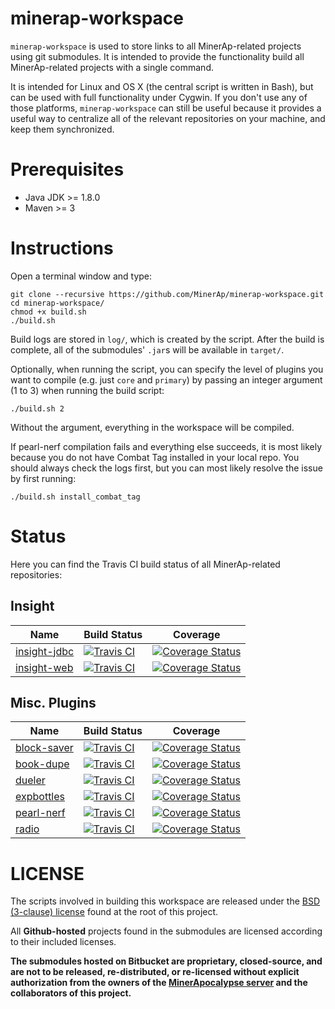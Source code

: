 # minerap-workspace

`minerap-workspace` is used to store links to all MinerAp-related projects using git submodules.
It is intended to provide the functionality build all MinerAp-related projects with a single command.

It is intended for Linux and OS X (the central script is written in Bash), but can be used with full functionality under Cygwin. If you don't use any of those platforms, `minerap-workspace` can still be useful because it provides a useful way to centralize all of the relevant repositories on your machine, and keep them synchronized.

# Prerequisites

* Java JDK >= 1.8.0
* Maven >= 3

# Instructions

Open a terminal window and type:
    
    git clone --recursive https://github.com/MinerAp/minerap-workspace.git
    cd minerap-workspace/
    chmod +x build.sh
    ./build.sh

Build logs are stored in `log/`, which is created by the script.
After the build is complete, all of the submodules' `.jar`s will be available in `target/`.

Optionally, when running the script, you can specify the level of plugins you want to compile (e.g. just `core` and `primary`) by passing an integer argument (1 to 3) when running the build script:

    ./build.sh 2

Without the argument, everything in the workspace will be compiled.

If pearl-nerf compilation fails and everything else succeeds, it is most likely because you do not have Combat Tag installed in your local repo.
You should always check the logs first, but you can most likely resolve the issue by first running:

    ./build.sh install_combat_tag

# Status

Here you can find the Travis CI build status of all MinerAp-related repositories:

## Insight

Name|Build Status|Coverage
----|------------|--------
[insight-jdbc][insight-jdbc_repo]|[![Travis CI][insight-jdbc_status]][insight-jdbc_build]|[![Coverage Status][insight-jdbc_coverage]][insight-jdbc_coveralls]
[insight-web][insight-web_repo]|[![Travis CI][insight-web_status]][insight-web_build]|[![Coverage Status][insight-web_coverage]][insight-web_coveralls]

## Misc. Plugins
Name|Build Status|Coverage
----|------------|--------
[block-saver][block-saver_repo]|[![Travis CI][block-saver_status]][block-saver_build]|[![Coverage Status][block-saver_coverage]][block-saver_coveralls]
[book-dupe][book-dupe_repo]|[![Travis CI][book-dupe_status]][book-dupe_build]|[![Coverage Status][book-dupe_coverage]][book-dupe_coveralls]
[dueler][dueler_repo]|[![Travis CI][dueler_status]][dueler_build]|[![Coverage Status][dueler_coverage]][dueler_coveralls]
[expbottles][expbottles_repo]|[![Travis CI][expbottles_status]][expbottles_build]|[![Coverage Status][expbottles_coverage]][expbottles_coveralls]
[pearl-nerf][pearl-nerf_repo]|[![Travis CI][pearl-nerf_status]][pearl-nerf_build]|[![Coverage Status][pearl-nerf_coverage]][pearl-nerf_coveralls]
[radio][radio_repo]|[![Travis CI][radio_status]][radio_build]|[![Coverage Status][radio_coverage]][radio_coveralls]

# LICENSE

The scripts involved in building this workspace are released under the [BSD (3-clause) license](https://github.com/MinerAp/minerap-workspace/blob/master/LICENSE) found at the root of this project.

All **Github-hosted** projects found in the submodules are licensed according to their included licenses.

**The submodules hosted on Bitbucket are proprietary, closed-source, and are not to be released, re-distributed, or re-licensed without explicit authorization from the owners of the [MinerApocalypse server](https://minerap.com) and the collaborators of this project.**

[insight-parent_repo]: https://github.com/MinerAp/insight-parent "insight-parent repository"
[insight-api_repo]:    https://github.com/MinerAp/insight-api    "insight-api repository"
[insight-jdbc_repo]:   https://github.com/MinerAp/insight-jdbc   "insight-jdbc repository"
[insight-web_repo]:    https://github.com/MinerAp/insight-web    "insight-web repository"
[insight-cb_repo]:     https://github.com/MinerAp/insight-cb     "insight-cb repository"
[insight-common_repo]: https://github.com/MinerAp/insight-common "insight-common repository"
[insight-sql_repo]:    https://github.com/MinerAp/insight-sql    "insight-sql repository"
[insight-parser_repo]: https://github.com/MinerAp/insight-parser "insight-parser repository"
[block-saver_repo]:    https://github.com/MinerAp/block-saver    "block-saver repository"
[book-dupe_repo]:      https://github.com/MinerAp/book-dupe      "book-dupe repository"
[dueler_repo]:         https://github.com/MinerAp/dueler         "dueler repository"
[expbottles_repo]:     https://github.com/MinerAp/expbottles     "expbottles repository"
[pearl-nerf_repo]:     https://github.com/MinerAp/pearl-nerf     "pearl-nerf repository"
[radio_repo]:          https://github.com/MinerAp/radio          "radio repository"

[insight-parent_status]: https://secure.travis-ci.org/MinerAp/insight-parent.png "insight-parent status"
[insight-api_status]:    https://secure.travis-ci.org/MinerAp/insight-api.png    "insight-api status"
[insight-jdbc_status]:   https://secure.travis-ci.org/MinerAp/insight-jdbc.png   "insight-jdbc status"
[insight-web_status]:    https://secure.travis-ci.org/MinerAp/insight-web.png    "insight-web status"
[insight-cb_status]:     https://secure.travis-ci.org/MinerAp/insight-cb.png     "insight-cb status"
[insight-common_status]: https://secure.travis-ci.org/MinerAp/insight-common.png "insight-common status"
[insight-sql_status]:    https://secure.travis-ci.org/MinerAp/insight-sql.png    "insight-sql status"
[insight-parser_status]: https://secure.travis-ci.org/MinerAp/insight-parser.png "insight-parser status"
[block-saver_status]:    https://secure.travis-ci.org/MinerAp/block-saver.png    "block-saver status"
[book-dupe_status]:      https://secure.travis-ci.org/MinerAp/book-dupe.png      "book-dupe status"
[dueler_status]:         https://secure.travis-ci.org/MinerAp/dueler.png         "dueler status"
[expbottles_status]:     https://secure.travis-ci.org/MinerAp/expbottles.png     "expbottles status"
[pearl-nerf_status]:     https://secure.travis-ci.org/MinerAp/pearl-nerf.png     "pearl-nerf status"
[radio_status]:          https://secure.travis-ci.org/MinerAp/radio.png          "radio status"

[insight-parent_build]: http://travis-ci.org/#!/MinerAp/insight-parent "insight-parent build"
[insight-api_build]:    http://travis-ci.org/#!/MinerAp/insight-api    "insight-api build"
[insight-jdbc_build]:   http://travis-ci.org/#!/MinerAp/insight-jdbc   "insight-jdbc build"
[insight-web_build]:    http://travis-ci.org/#!/MinerAp/insight-web    "insight-web build"
[insight-cb_build]:     http://travis-ci.org/#!/MinerAp/insight-cb     "insight-cb build"
[insight-common_build]: http://travis-ci.org/#!/MinerAp/insight-common "insight-common build"
[insight-sql_build]:    http://travis-ci.org/#!/MinerAp/insight-sql    "insight-sql build"
[insight-parser_build]: http://travis-ci.org/#!/MinerAp/insight-parser "insight-parser build"
[block-saver_build]:    http://travis-ci.org/#!/MinerAp/block-saver    "block-saver build"
[book-dupe_build]:      http://travis-ci.org/#!/MinerAp/book-dupe      "book-dupe build"
[dueler_build]:         http://travis-ci.org/#!/MinerAp/dueler         "dueler build"
[expbottles_build]:     http://travis-ci.org/#!/MinerAp/expbottles     "expbottles build"
[pearl-nerf_build]:     http://travis-ci.org/#!/MinerAp/pearl-nerf     "pearl-nerf build"
[radio_build]:          http://travis-ci.org/#!/MinerAp/radio          "radio build"

[insight-parent_coverage]: https://img.shields.io/coveralls/MinerAp/nsight-parent.svg  "insight-parent coverage"
[insight-api_coverage]:    https://img.shields.io/coveralls/MinerAp/insight-api.svg    "insight-api coverage"
[insight-jdbc_coverage]:   https://img.shields.io/coveralls/MinerAp/insight-jdbc.svg   "insight-jdbc coverage"
[insight-web_coverage]:    https://img.shields.io/coveralls/MinerAp/insight-web.svg    "insight-web coverage"
[insight-cb_coverage]:     https://img.shields.io/coveralls/MinerAp/insight-cb.svg     "insight-cb coverage"
[insight-common_coverage]: https://img.shields.io/coveralls/MinerAp/insight-common.svg "insight-common coverage"
[insight-sql_coverage]:    https://img.shields.io/coveralls/MinerAp/insight-sql.svg    "insight-sql coverage"
[insight-parser_coverage]: https://img.shields.io/coveralls/MinerAp/insight-parser.svg "insight-parser coverage"
[block-saver_coverage]:    https://img.shields.io/coveralls/MinerAp/block-saver.svg    "block-saver coverage"
[book-dupe_coverage]:      https://img.shields.io/coveralls/MinerAp/book-dupe.svg      "book-dupe coverage"
[dueler_coverage]:         https://img.shields.io/coveralls/MinerAp/dueler.svg         "dueler coverage"
[expbottles_coverage]:     https://img.shields.io/coveralls/MinerAp/expbottles.svg     "expbottles coverage"
[pearl-nerf_coverage]:     https://img.shields.io/coveralls/MinerAp/pearl-nerf.svg     "pearl-nerf coverage"
[radio_coverage]:          https://img.shields.io/coveralls/MinerAp/radio.svg          "radio coverage"

[insight-parent_coveralls]: https://coveralls.io/r/MinerAp/insight-parent?branch=master "insight-parent coveralls"
[insight-api_coveralls]:    https://coveralls.io/r/MinerAp/insight-api?branch=master    "insight-api coveralls"
[insight-jdbc_coveralls]:   https://coveralls.io/r/MinerAp/insight-jdbc?branch=master   "insight-jdbc coveralls"
[insight-web_coveralls]:    https://coveralls.io/r/MinerAp/insight-web?branch=master    "insight-web coveralls"
[insight-cb_coveralls]:     https://coveralls.io/r/MinerAp/insight-cb?branch=master     "insight-cb coveralls"
[insight-common_coveralls]: https://coveralls.io/r/MinerAp/insight-common?branch=master "insight-common coveralls"
[insight-sql_coveralls]:    https://coveralls.io/r/MinerAp/insight-sql?branch=master    "insight-sql coveralls"
[insight-parser_coveralls]: https://coveralls.io/r/MinerAp/insight-parser?branch=master "insight-parser coveralls"
[block-saver_coveralls]:    https://coveralls.io/r/MinerAp/block-saver?branch=master    "block-saver coveralls"
[book-dupe_coveralls]:      https://coveralls.io/r/MinerAp/book-dupe?branch=master      "book-dupe coveralls"
[dueler_coveralls]:         https://coveralls.io/r/MinerAp/dueler?branch=master         "dueler coveralls"
[expbottles_coveralls]:     https://coveralls.io/r/MinerAp/expbottles?branch=master     "expbottles coveralls"
[pearl-nerf_coveralls]:     https://coveralls.io/r/MinerAp/pearl-nerf?branch=master     "pearl-nerf coveralls"
[radio_coveralls]:          https://coveralls.io/r/MinerAp/radio?branch=master          "radio coveralls"

